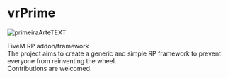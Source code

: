 # vrPrime

![primeiraArteTEXT](https://github.com/GuaxinimScripts/vrprime/assets/155213285/89fd9ad3-86d9-4587-84c8-060c21a9435c)

FiveM RP addon/framework </br>
The project aims to create a generic and simple RP framework to prevent everyone from reinventing the wheel.</br>
Contributions are welcomed.
